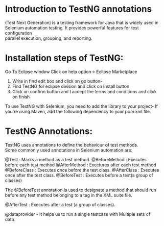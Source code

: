 # Introduction to TestNG annotations

(Test Next Generation) is a testing framework for Java that is widely used in  
Selenium automation testing. It provides powerful features for test configuration  
parallel execution, grouping, and reporting.

# Installation steps of TestNG:
Go To Eclipse window
Click on help option-> Eclipse Marketplace
1. Write in find edit box and click on go button-
2. Find TestNG for eclipse division and click on install button
3. Click on confirm button and I accept the terms and conditions and click on
finish

To use TestNG with Selenium, you need to add the library to your project- If  
you're using Maven, add the following dependency to your pom.xml file. 

# TestNG Annotations:
TestNG uses annotations to define the behaviour of test methods.  
Some commonly used annotations in Selenium automation are:

@Test : Marks a method as a test method.
@BeforeMethod : Executes before each test method
@AfterMethod : Exectures after each test method
@BeforeClass : Executes once before the test class.
@AfterClass : Executes once after the test class.
@BeforeTest : Executes before a test(a group of classes)

The @BeforeTest annotation is used to designate a method that should run before any test method belonging to a <test> tag in the XML suite file.

@AfterTest : Executes after a test (a group of classes).

@dataprovider - It helps us to run a single testcase with Multiple sets of data.  
